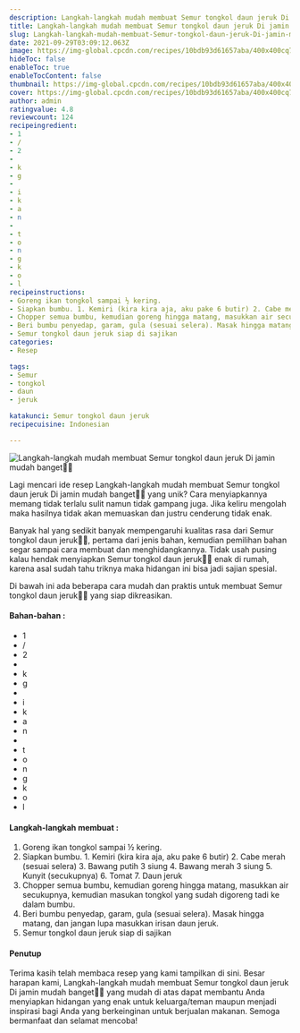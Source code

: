 ```yaml
---
description: Langkah-langkah mudah membuat Semur tongkol daun jeruk Di jamin mudah banget"
title: Langkah-langkah mudah membuat Semur tongkol daun jeruk Di jamin mudah banget
slug: Langkah-langkah-mudah-membuat-Semur-tongkol-daun-jeruk-Di-jamin-mudah-banget
date: 2021-09-29T03:09:12.063Z
image: https://img-global.cpcdn.com/recipes/10bdb93d61657aba/400x400cq70/photo.jpg
hideToc: false
enableToc: true
enableTocContent: false
thumbnail: https://img-global.cpcdn.com/recipes/10bdb93d61657aba/400x400cq70/photo.jpg
cover: https://img-global.cpcdn.com/recipes/10bdb93d61657aba/400x400cq70/photo.jpg
author: admin
ratingvalue: 4.8
reviewcount: 124
recipeingredient:
- 1
- /
- 2
- 
- k
- g
- 
- i
- k
- a
- n
- 
- t
- o
- n
- g
- k
- o
- l
recipeinstructions:
- Goreng ikan tongkol sampai ½ kering.
- Siapkan bumbu. 1. Kemiri (kira kira aja, aku pake 6 butir) 2. Cabe merah (sesuai selera) 3. Bawang putih 3 siung 4. Bawang merah 3 siung 5. Kunyit (secukupnya) 6. Tomat 7. Daun jeruk
- Chopper semua bumbu, kemudian goreng hingga matang, masukkan air secukupnya, kemudian masukan tongkol yang sudah digoreng tadi ke dalam bumbu.
- Beri bumbu penyedap, garam, gula (sesuai selera). Masak hingga matang, dan jangan lupa masukkan irisan daun jeruk.
- Semur tongkol daun jeruk siap di sajikan
categories:
- Resep

tags:
- Semur
- tongkol
- daun
- jeruk

katakunci: Semur tongkol daun jeruk
recipecuisine: Indonesian

---
```


![Langkah-langkah mudah membuat Semur tongkol daun jeruk Di jamin mudah banget👩‍🍳](https://img-global.cpcdn.com/recipes/10bdb93d61657aba/400x400cq70/photo.jpg)

Lagi mencari ide resep Langkah-langkah mudah membuat Semur tongkol daun jeruk Di jamin mudah banget👩‍🍳 yang unik? Cara menyiapkannya memang tidak terlalu sulit namun tidak gampang juga. Jika keliru mengolah maka hasilnya tidak akan memuaskan dan justru cenderung tidak enak.

Banyak hal yang sedikit banyak mempengaruhi kualitas rasa dari Semur tongkol daun jeruk👩‍🍳, pertama dari jenis bahan, kemudian pemilihan bahan segar sampai cara membuat dan menghidangkannya. Tidak usah pusing kalau hendak menyiapkan Semur tongkol daun jeruk👩‍🍳 enak di rumah, karena asal sudah tahu triknya maka hidangan ini bisa jadi sajian spesial.

Di bawah ini ada beberapa cara mudah dan praktis untuk membuat Semur tongkol daun jeruk👩‍🍳 yang siap dikreasikan.

<!--inarticleads1-->

#### Bahan-bahan :

- 1
- /
- 2
- 
- k
- g
- 
- i
- k
- a
- n
- 
- t
- o
- n
- g
- k
- o
- l

<!--inarticleads2-->

#### Langkah-langkah membuat :

1. Goreng ikan tongkol sampai ½ kering.
1. Siapkan bumbu. 1. Kemiri (kira kira aja, aku pake 6 butir) 2. Cabe merah (sesuai selera) 3. Bawang putih 3 siung 4. Bawang merah 3 siung 5. Kunyit (secukupnya) 6. Tomat 7. Daun jeruk
1. Chopper semua bumbu, kemudian goreng hingga matang, masukkan air secukupnya, kemudian masukan tongkol yang sudah digoreng tadi ke dalam bumbu.
1. Beri bumbu penyedap, garam, gula (sesuai selera). Masak hingga matang, dan jangan lupa masukkan irisan daun jeruk.
1. Semur tongkol daun jeruk siap di sajikan

#### Penutup

Terima kasih telah membaca resep yang kami tampilkan di sini. Besar harapan kami, Langkah-langkah mudah membuat Semur tongkol daun jeruk Di jamin mudah banget👩‍🍳 yang mudah di atas dapat membantu Anda menyiapkan hidangan yang enak untuk keluarga/teman maupun menjadi inspirasi bagi Anda yang berkeinginan untuk berjualan makanan. Semoga bermanfaat dan selamat mencoba!